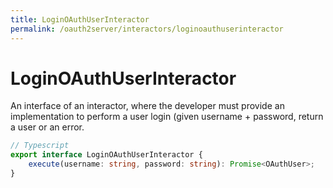 ```yaml
---
title: LoginOAuthUserInteractor
permalink: /oauth2server/interactors/loginoauthuserinteractor
---
```


# LoginOAuthUserInteractor

An interface of an interactor, where the developer must provide an implementation to perform a user login (given username + password, return a user or an error.

```typescript
// Typescript
export interface LoginOAuthUserInteractor {
    execute(username: string, password: string): Promise<OAuthUser>;
}
```